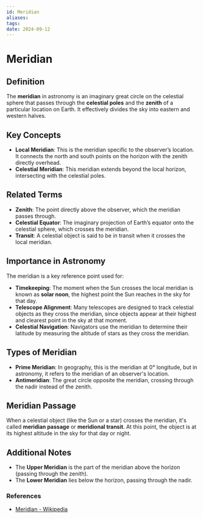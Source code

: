 ```yaml
---
id: Meridian
aliases: 
tags: 
date: 2024-09-12
---
```


# Meridian

## Definition

The **meridian** in astronomy is an imaginary great circle on the celestial sphere that passes through the **celestial poles** and the **zenith** of a particular location on Earth. It effectively divides the sky into eastern and western halves.

## Key Concepts

- **Local Meridian**: This is the meridian specific to the observer’s location. It connects the north and south points on the horizon with the zenith directly overhead.
- **Celestial Meridian**: This meridian extends beyond the local horizon, intersecting with the celestial poles.

## Related Terms

- **Zenith**: The point directly above the observer, which the meridian passes through.
- **Celestial Equator**: The imaginary projection of Earth’s equator onto the celestial sphere, which crosses the meridian.
- **Transit**: A celestial object is said to be in transit when it crosses the local meridian.

## Importance in Astronomy

The meridian is a key reference point used for:

- **Timekeeping**: The moment when the Sun crosses the local meridian is known as **solar noon**, the highest point the Sun reaches in the sky for that day.
- **Telescope Alignment**: Many telescopes are designed to track celestial objects as they cross the meridian, since objects appear at their highest and clearest point in the sky at that moment.
- **Celestial Navigation**: Navigators use the meridian to determine their latitude by measuring the altitude of stars as they cross the meridian.

## Types of Meridian

- **Prime Meridian**: In geography, this is the meridian at 0° longitude, but in astronomy, it refers to the meridian of an observer's location.
- **Antimeridian**: The great circle opposite the meridian, crossing through the nadir instead of the zenith.

## Meridian Passage

When a celestial object (like the Sun or a star) crosses the meridian, it's called **meridian passage** or **meridional transit**. At this point, the object is at its highest altitude in the sky for that day or night.

## Additional Notes

- The **Upper Meridian** is the part of the meridian above the horizon (passing through the zenith).
- The **Lower Meridian** lies below the horizon, passing through the nadir.

### References

- [Meridian - Wikipedia](<https://en.wikipedia.org/wiki/Meridian_(astronomy)>)

